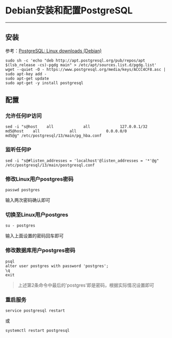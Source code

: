 # Debian安装和配置PostgreSQL

---

## 安装

参考：[PostgreSQL: Linux downloads (Debian)](https://www.postgresql.org/download/linux/debian/)

```
sudo sh -c 'echo "deb http://apt.postgresql.org/pub/repos/apt $(lsb_release -cs)-pgdg main" > /etc/apt/sources.list.d/pgdg.list'
wget --quiet -O - https://www.postgresql.org/media/keys/ACCC4CF8.asc | sudo apt-key add -
sudo apt-get update
sudo apt-get -y install postgresql
```

## 配置

### 允许任何IP访问

```
sed -i "s@host    all             all             127.0.0.1/32            md5@host    all             all             0.0.0.0/0            md5@g" /etc/postgresql/13/main/pg_hba.conf
```

### 监听任何IP

```
sed -i "s@#listen_addresses = 'localhost'@listen_addresses = '*'@g" /etc/postgresql/13/main/postgresql.conf
```

### 修改Linux用户postgres密码

```
passwd postgres
```

输入两次密码确认即可

### 切换至Linux用户postgres

```
su - postgres
```

输入上面设置的密码回车即可

### 修改数据库用户postgres密码

```
psql
alter user postgres with password 'postgres';
\q
exit
```

> 上述第2条命令中最后的'postgres'即是密码，根据实际情况设置即可

### 重启服务

```
service postgresql restart
```
或
```
systemctl restart postgresql
```
